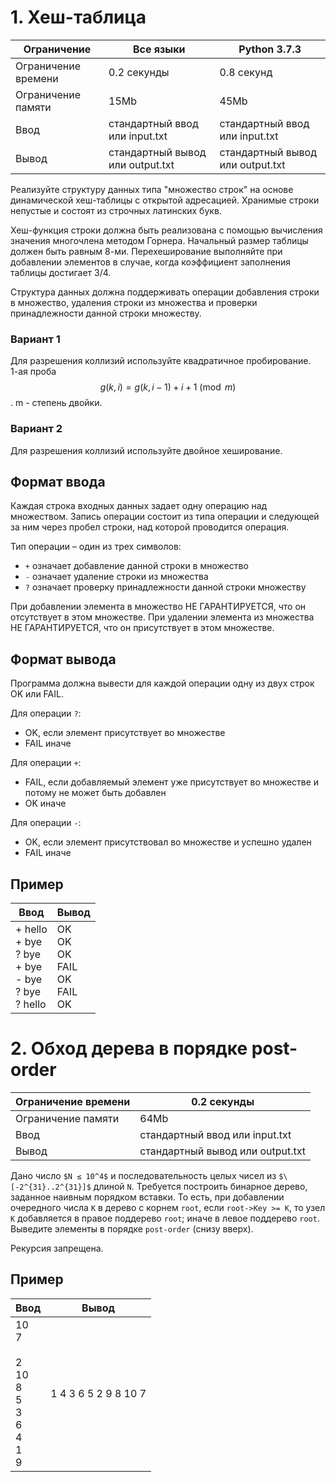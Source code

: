 
# 1. Хеш-таблица

| Ограничение          | Все языки       | Python 3.7.3 |
|----------------------|-----------------|--------------|
| Ограничение времени  | 0.2 секунды      | 0.8 секунд   |
| Ограничение памяти   | 15Mb      | 45Mb             |
| Ввод                | стандартный ввод или input.txt | стандартный ввод или input.txt             |
| Вывод               | стандартный вывод или output.txt | стандартный вывод или output.txt         |


Реализуйте структуру данных типа "множество строк" на основе динамической хеш-таблицы с открытой адресацией. Хранимые строки непустые и состоят из строчных латинских букв.

Хеш-функция строки должна быть реализована с помощью вычисления значения многочлена методом Горнера. Начальный размер таблицы должен быть равным 8-ми. Перехеширование выполняйте при добавлении элементов в случае, когда коэффициент заполнения таблицы достигает 3/4.

Структура данных должна поддерживать операции добавления строки в множество, удаления строки из множества и проверки принадлежности данной строки множеству.

### Вариант 1
Для разрешения коллизий используйте квадратичное пробирование.  
1-ая проба $$g(k, i)=g(k, i-1) + i + 1 \pmod{m}$$. m - степень двойки.

### Вариант 2
Для разрешения коллизий используйте двойное хеширование.

## Формат ввода

Каждая строка входных данных задает одну операцию над множеством. Запись операции состоит из типа операции и следующей за ним через пробел строки, над которой проводится операция.

Тип операции – один из трех символов:
- `+` означает добавление данной строки в множество
- `-` означает удаление строки из множества
- `?` означает проверку принадлежности данной строки множеству

При добавлении элемента в множество НЕ ГАРАНТИРУЕТСЯ, что он отсутствует в этом множестве.
При удалении элемента из множества НЕ ГАРАНТИРУЕТСЯ, что он присутствует в этом множестве.

## Формат вывода

Программа должна вывести для каждой операции одну из двух строк OK или FAIL.

Для операции `?`: 
- OK, если элемент присутствует во множестве
- FAIL иначе

Для операции `+`:
- FAIL, если добавляемый элемент уже присутствует во множестве и потому не может быть добавлен
- OK иначе

Для операции `-`:
- OK, если элемент присутствовал во множестве и успешно удален
- FAIL иначе

## Пример

| Ввод | Вывод |
|------|-------|
|+ hello<br>+ bye<br>? bye<br>+ bye<br>- bye<br>? bye<br>? hello   | OK<br>OK<br>OK<br>FAIL<br>OK<br>FAIL<br>OK  |


# 2. Обход дерева в порядке post-order

| Ограничение времени | 0.2 секунды |
|---------------------|-----------|
| Ограничение памяти  | 64Mb      |
| Ввод                | стандартный ввод или input.txt   |
| Вывод               | стандартный вывод или output.txt |


Дано число `$N ≤ 10^4$` и последовательность целых чисел из `$\[-2^{31}..2^{31}]$` длиной `N`. Требуется построить бинарное дерево, заданное наивным порядком вставки. То есть, при добавлении очередного числа `K` в дерево с корнем `root`, если `root->Key >= K`, то узел `K` добавляется в правое поддерево `root`; иначе в левое поддерево `root`. Выведите элементы в порядке `post-order` (снизу вверх).

Рекурсия запрещена.

## Пример

| Ввод | Вывод |
|------|-------|
|10<br>7<br><br>2<br>10<br>8<br>5<br>3<br>6<br>4<br>1<br>9   | 1 4 3 6 5 2 9 8 10 7   |


